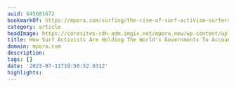 ```yaml
---
uuid: 645601672
bookmarkOf: https://mpora.com/surfing/the-rise-of-surf-activism-surfers-against-sewage/
category: article
headImage: https://coresites-cdn-adm.imgix.net/mpora_new/wp-content/uploads/2022/06/surf-activism-2.jpg?fit=crop
title: How Surf Activists Are Holding The World's Governments To Account
domain: mpora.com
description: 
tags: []
date: '2023-07-11T19:50:52.031Z'
highlights: 
---
```



